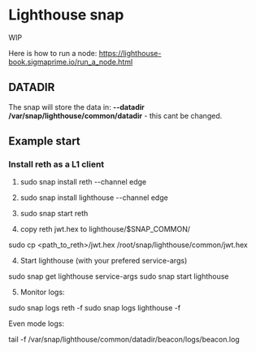# Lighthouse snap

WIP

Here is how to run a node: https://lighthouse-book.sigmaprime.io/run_a_node.html

## DATADIR

The snap will store the data in: **--datadir /var/snap/lighthouse/common/datadir** - this cant be changed.

## Example start

### Install reth as a L1 client

1. sudo snap install reth --channel edge
4. sudo snap install lighthouse --channel edge
2. sudo snap start reth

3. copy reth jwt.hex to lighthouse/$SNAP_COMMON/ 

  sudo cp <path_to_reth>/jwt.hex /root/snap/lighthouse/common/jwt.hex

4. Start lighthouse (with your prefered service-args)

  sudo snap get lighthouse service-args
  sudo snap start lighthouse

5. Monitor logs:

  sudo snap logs reth -f
  sudo snap logs lighthouse -f

Even mode logs:

  tail -f /var/snap/lighthouse/common/datadir/beacon/logs/beacon.log

